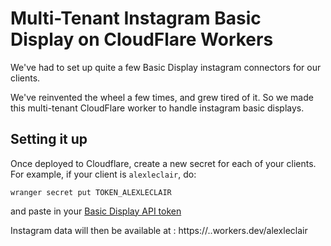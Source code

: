 # Multi-Tenant Instagram Basic Display on CloudFlare Workers
We've had to set up quite a few Basic Display instagram connectors for our clients.

We've reinvented the wheel a few times, and grew tired of it. So we made this multi-tenant CloudFlare worker to handle instagram basic displays.

## Setting it up
Once deployed to Cloudflare, create a new secret for each of your clients. For example, if your client is `alexleclair`, do:
```
wranger secret put TOKEN_ALEXLECLAIR
```
and paste in your [Basic Display API token](https://developers.facebook.com/docs/instagram-basic-display-api/)

Instagram data will then be available at : https://<worker-name>.<subdomain>.workers.dev/alexleclair


